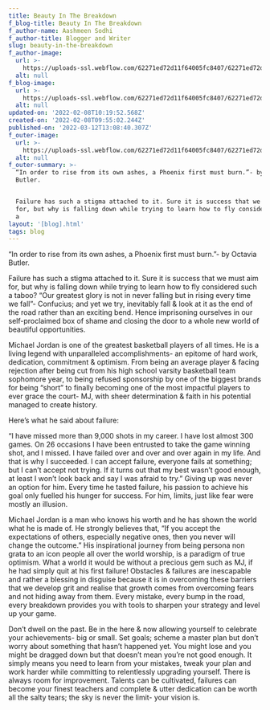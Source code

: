 ```yaml
---
title: Beauty In The Breakdown
f_blog-title: Beauty In The Breakdown
f_author-name: Aashmeen Sodhi
f_author-title: Blogger and Writer
slug: beauty-in-the-breakdown
f_author-image:
  url: >-
    https://uploads-ssl.webflow.com/62271ed72d11f64005fc8407/62271ed72d11f61c6ffc8487_vslide14.png
  alt: null
f_blog-image:
  url: >-
    https://uploads-ssl.webflow.com/62271ed72d11f64005fc8407/62271ed72d11f67581fc848b_breakdown%20(1).jpg
  alt: null
updated-on: '2022-02-08T10:19:52.568Z'
created-on: '2022-02-08T09:55:02.244Z'
published-on: '2022-03-12T13:08:40.307Z'
f_outer-image:
  url: >-
    https://uploads-ssl.webflow.com/62271ed72d11f64005fc8407/62271ed72d11f67581fc848b_breakdown%20(1).jpg
  alt: null
f_outer-summary: >-
  “In order to rise from its own ashes, a Phoenix first must burn.”- by Octavia
  Butler.


  Failure has such a stigma attached to it. Sure it is success that we must aim
  for, but why is falling down while trying to learn how to fly considered such
  a
layout: '[blog].html'
tags: blog
---
```


“In order to rise from its own ashes, a Phoenix first must burn.”- by Octavia Butler.

  

Failure has such a stigma attached to it. Sure it is success that we must aim for, but why is falling down while trying to learn how to fly considered such a taboo? “Our greatest glory is not in never falling but in rising every time we fall”- Confucius; and yet we try, inevitably fall & look at it as the end of the road rather than an exciting bend. Hence imprisoning ourselves in our self-proclaimed box of shame and closing the door to a whole new world of beautiful opportunities.

  

Michael Jordan is one of the greatest basketball players of all times. He is a living legend with unparalleled accomplishments- an epitome of hard work, dedication, commitment & optimism. From being an average player & facing rejection after being cut from his high school varsity basketball team sophomore year, to being refused sponsorship by one of the biggest brands for being “short” to finally becoming one of the most impactful players to ever grace the court- MJ, with sheer determination & faith in his potential managed to create history.

  

Here’s what he said about failure:

“I have missed more than 9,000 shots in my career. I have lost almost 300 games. On 26 occasions I have been entrusted to take the game winning shot, and I missed. I have failed over and over and over again in my life. And that is why I succeeded. I can accept failure, everyone fails at something; but I can’t accept not trying. If it turns out that my best wasn’t good enough, at least I won’t look back and say I was afraid to try.” Giving up was never an option for him. Every time he tasted failure, his passion to achieve his goal only fuelled his hunger for success. For him, limits, just like fear were mostly an illusion.

  

Michael Jordan is a man who knows his worth and he has shown the world what he is made of. He strongly believes that, “If you accept the expectations of others, especially negative ones, then you never will change the outcome.” His inspirational journey from being persona non grata to an icon people all over the world worship, is a paradigm of true optimism. What a world it would be without a precious gem such as MJ, if he had simply quit at his first failure! Obstacles & failures are inescapable and rather a blessing in disguise because it is in overcoming these barriers that we develop grit and realise that growth comes from overcoming fears and not hiding away from them. Every mistake, every bump in the road, every breakdown provides you with tools to sharpen your strategy and level up your game.

  

Don’t dwell on the past. Be in the here & now allowing yourself to celebrate your achievements- big or small. Set goals; scheme a master plan but don’t worry about something that hasn’t happened yet. You might lose and you might be dragged down but that doesn’t mean you’re not good enough. It simply means you need to learn from your mistakes, tweak your plan and work harder while committing to relentlessly upgrading yourself. There is always room for improvement. Talents can be cultivated, failures can become your finest teachers and complete & utter dedication can be worth all the salty tears; the sky is never the limit- your vision is.
